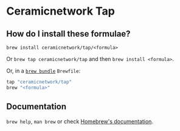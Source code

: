 # Ceramicnetwork Tap

## How do I install these formulae?

`brew install ceramicnetwork/tap/<formula>`

Or `brew tap ceramicnetwork/tap` and then `brew install <formula>`.

Or, in a [`brew bundle`](https://github.com/Homebrew/homebrew-bundle) `Brewfile`:

```ruby
tap "ceramicnetwork/tap"
brew "<formula>"
```

## Documentation

`brew help`, `man brew` or check [Homebrew's documentation](https://docs.brew.sh).
